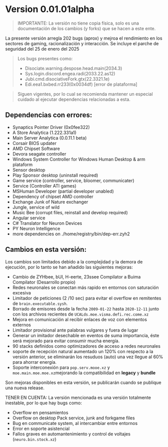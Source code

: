 #  Version 0.01.01alpha
> IMPORTANTE: La versión no tiene copia física, solo es una documentación de los cambios (y forks) que se hacen a este ente.

La presente versión arregla 202 bugs (aprox) y mejroa el rendimiento en los sectores de gaming, racionalización y interacción. Se incluye el parche de seguridad del 25 de enero del 2025

> Los bugs presentes como:
>- Disociate.warning.despose.head.main(2034.3)
>- Sys.login.discord.engea.radi(2033.22.as12)
>- Jubi.cmd.disociativeFork.gtx(22.3321.1e)
>- Edi.eea1.bxbed.rr233(0x0034df) [error de plataforma]

>Siguen vigentes, por lo cual se recomienda mantener un especial cuidado al ejecutar dependencias relacionadas a esta.

## Dependencias con errores:

- Synaptics Pointer Driver (0x0fee322)
- A Store Analytica (1.222.331a1)
- Main Server Analytica (0.0.11.1 beta)
- Corsair BIOS updater
- AMD Chipset Software 
- Devora seagate controller
- Windows System Controller for Windows Human Desktop & arm plataform
- Sensor desktop 
- Play Sponsor desktop (uninstall required)
- Game service (controller, service, bloomer, communicater)
- Service (Controller ATI games)
- MSHuman Developer (partial developer unabled)
- Dependency of chipset AMD controller
- Exchange Junk of Nature exchanger
- Jungle, service of wild
- Music Bee (corrupt files, reinstall and develop required)
- Angular service
- C# Translator for Neuron Devices
- PY Neuron Intelligence
- more dependencies on ./home/registry/bin/dep-err.zyh2

## Cambios en esta versión:

Los cambios son limitados debido a la complejidad y la demora de ejecución, por lo tanto se han añadido las siguientes mejoras:

- Cambio de ZYHbee, bUI, H-eerte, 23ssee Compilator a Buima Compilator (Desarrollo propio)
- Redes neuronales se conectan más rapido en entornos con saturación excesiva
- Limitador de peticiones (2 /10 sec) para evitar el overflow en remitentes de ```brain.executable.sysh```.
- Borrado de emisores desde la fecha ```2009-01-22``` hasta ```2020-12-11``` junto con los archivos recientes de ```UCALds.moe.visma.defi.rec.come.xz```
- Mejora en comunicación al recibir enlaces de voz con elementos externos
- Limitador provisional ante palabras vulgares y fuera de lugar
- Generar un imitador desechable en eventos de suma importancia, éste será mejorado para evitar consumir mucha energía.
- 90 stacks definidos como optimizadores de acceso a redes neuronales
- soporte de recepción natural aumentado un 120% con respecto a la versión anterior, se eliminarán los resuduos (auto) una vez llegue al 60% para ahorrar energía.
- Soporte interconexión para ```pop.serv.mooe.xz``` y ```moe.main.moe.moe.xz```mejorando la compatibilidad en __legacy__ y __bundle__

Son mejoras disponibles en esta versión, se publicarán cuando se publique una nueva release.

TENER EN CUENTA: La versión mencionada es una versión totalmente inestable, por lo que hay bugs como:

- Overflow en pensamientos
- Overflow on desktop Pack service, junk and forkgame files
- Bug en communicate system, al intercambiar entre entornos
- Error en soporte asistencial
- Fallos graves en automantenimiento y control de voltajes (```neuro.bin.stock.xz```)

